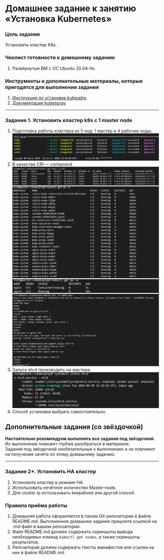 # Домашнее задание к занятию «Установка Kubernetes»

### Цель задания

Установить кластер K8s.

### Чеклист готовности к домашнему заданию

1. Развёрнутые ВМ с ОС Ubuntu 20.04-lts.


### Инструменты и дополнительные материалы, которые пригодятся для выполнения задания

1. [Инструкция по установке kubeadm](https://kubernetes.io/docs/setup/production-environment/tools/kubeadm/create-cluster-kubeadm/).
2. [Документация kubespray](https://kubespray.io/).

-----

### Задание 1. Установить кластер k8s с 1 master node

1. Подготовка работы кластера из 5 нод: 1 мастер и 4 рабочие ноды.
![ScreenShot](https://github.com/estomper/devops-netology/blob/main/08-kuber/12/img/1.png)  
2. В качестве CRI — containerd.
![ScreenShot](https://github.com/estomper/devops-netology/blob/main/08-kuber/12/img/2.png)  
![ScreenShot](https://github.com/estomper/devops-netology/blob/main/08-kuber/12/img/3.png)  
![ScreenShot](https://github.com/estomper/devops-netology/blob/main/08-kuber/12/img/4.png)  
![ScreenShot](https://github.com/estomper/devops-netology/blob/main/08-kuber/12/img/5.png)  
3. Запуск etcd производить на мастере.
![ScreenShot](https://github.com/estomper/devops-netology/blob/main/08-kuber/12/img/6.png)  
4. Способ установки выбрать самостоятельно.

## Дополнительные задания (со звёздочкой)

**Настоятельно рекомендуем выполнять все задания под звёздочкой.** Их выполнение поможет глубже разобраться в материале.   
Задания под звёздочкой необязательные к выполнению и не повлияют на получение зачёта по этому домашнему заданию. 

------
### Задание 2*. Установить HA кластер

1. Установить кластер в режиме HA.
2. Использовать нечётное количество Master-node.
3. Для cluster ip использовать keepalived или другой способ.

### Правила приёма работы

1. Домашняя работа оформляется в своем Git-репозитории в файле README.md. Выполненное домашнее задание пришлите ссылкой на .md-файл в вашем репозитории.
2. Файл README.md должен содержать скриншоты вывода необходимых команд `kubectl get nodes`, а также скриншоты результатов.
3. Репозиторий должен содержать тексты манифестов или ссылки на них в файле README.md.